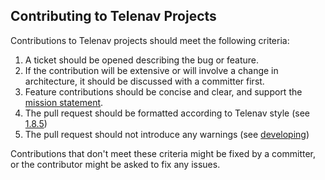 ## Contributing to Telenav Projects

Contributions to Telenav projects should meet the following criteria:

1. A ticket should be opened describing the bug or feature.
2. If the contribution will be extensive or will involve a change in architecture, it should be discussed with a committer first.
3. Feature contributions should be concise and clear, and support the [mission statement](README.md).
4. The pull request should be formatted according to Telenav style (see [1.8.5](https://github.com/Telenav/telenav-build/blob/releases/documentation/1.8.5ing.md))   <!-- [cactus.replacement-branch-name] -->
5. The pull request should not introduce any warnings (see [developing](https://github.com/Telenav/telenav-build/blob/releases/documentation/developing.md))

Contributions that don't meet these criteria might be fixed by a committer, or the contributor might be asked to fix any issues.

